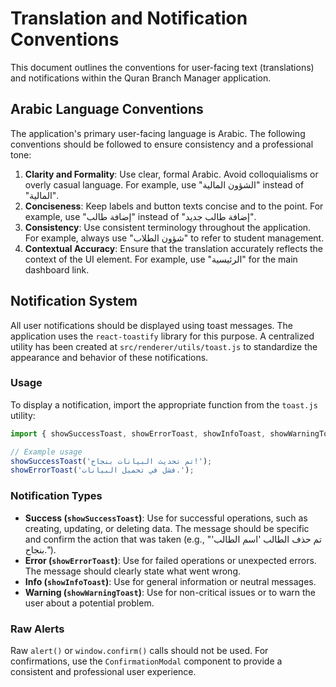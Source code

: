 # Translation and Notification Conventions

This document outlines the conventions for user-facing text (translations) and notifications within the Quran Branch Manager application.

## Arabic Language Conventions

The application's primary user-facing language is Arabic. The following conventions should be followed to ensure consistency and a professional tone:

1.  **Clarity and Formality**: Use clear, formal Arabic. Avoid colloquialisms or overly casual language. For example, use "الشؤون المالية" instead of "المالية".
2.  **Conciseness**: Keep labels and button texts concise and to the point. For example, use "إضافة طالب" instead of "إضافة طالب جديد".
3.  **Consistency**: Use consistent terminology throughout the application. For example, always use "شؤون الطلاب" to refer to student management.
4.  **Contextual Accuracy**: Ensure that the translation accurately reflects the context of the UI element. For example, use "الرئيسية" for the main dashboard link.

## Notification System

All user notifications should be displayed using toast messages. The application uses the `react-toastify` library for this purpose. A centralized utility has been created at `src/renderer/utils/toast.js` to standardize the appearance and behavior of these notifications.

### Usage

To display a notification, import the appropriate function from the `toast.js` utility:

```javascript
import { showSuccessToast, showErrorToast, showInfoToast, showWarningToast } from '../utils/toast';

// Example usage
showSuccessToast('تم تحديث البيانات بنجاح!');
showErrorToast('فشل في تحميل البيانات.');
```

### Notification Types

*   **Success (`showSuccessToast`)**: Use for successful operations, such as creating, updating, or deleting data. The message should be specific and confirm the action that was taken (e.g., "تم حذف الطالب 'اسم الطالب' بنجاح.").
*   **Error (`showErrorToast`)**: Use for failed operations or unexpected errors. The message should clearly state what went wrong.
*   **Info (`showInfoToast`)**: Use for general information or neutral messages.
*   **Warning (`showWarningToast`)**: Use for non-critical issues or to warn the user about a potential problem.

### Raw Alerts

Raw `alert()` or `window.confirm()` calls should not be used. For confirmations, use the `ConfirmationModal` component to provide a consistent and professional user experience.
